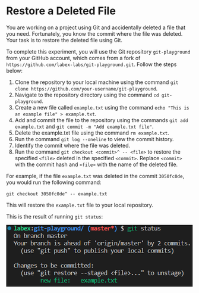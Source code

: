 # Restore a Deleted File

You are working on a project using Git and accidentally deleted a file that you need. Fortunately, you know the commit where the file was deleted. Your task is to restore the deleted file using Git.

To complete this experiment, you will use the Git repository `git-playground` from your GitHub account, which comes from a fork of `https://github.com/labex-labs/git-playground.git`. Follow the steps below:

1. Clone the repository to your local machine using the command `git clone https://github.com/your-username/git-playground`.
2. Navigate to the repository directory using the command `cd git-playground`.
3. Create a new file called `example.txt` using the command `echo "This is an example file" > example.txt`.
4. Add and commit the file to the repository using the commands `git add example.txt` and `git commit -m "Add example.txt file"`.
5. Delete the example.txt file using the command `rm example.txt`.
6. Run the command `git log --oneline` to view the commit history.
7. Identify the commit where the file was deleted.
8. Run the command `git checkout <commit>^ -- <file>` to restore the specified `<file>` deleted in the specified `<commit>`. Replace `<commit>` with the commit hash and `<file>` with the name of the deleted file.

For example, if the file `example.txt` was deleted in the commit `3050fc0de`, you would run the following command:

```shell
git checkout 3050fc0de^ -- example.txt
```

This will restore the `example.txt` file to your local repository.

This is the result of running `git status`:

![<result>](./assets/challenge-restore-deleted-file-step1-1.png)